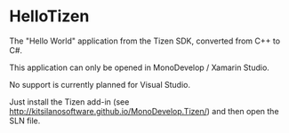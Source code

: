 HelloTizen
==========

The "Hello World" application from the Tizen SDK, converted from C++ to C#.

This application can only be opened in MonoDevelop / Xamarin Studio.

No support is currently planned for Visual Studio.

Just install the Tizen add-in (see http://kitsilanosoftware.github.io/MonoDevelop.Tizen/) and then open the SLN file.
